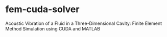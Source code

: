 # fem-cuda-solver
Acoustic Vibration of a Fluid in a Three-Dimensional Cavity: Finite Element Method Simulation using CUDA and MATLAB
